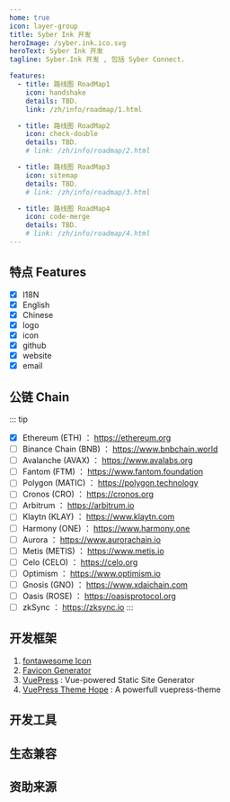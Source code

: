 ```yaml
---
home: true
icon: layer-group
title: Syber Ink 开发
heroImage: /syber.ink.ico.svg
heroText: Syber Ink 开发
tagline: Syber.Ink 开发 , 包括 Syber Connect. 

features:
  - title: 路线图 RoadMap1
    icon: handshake
    details: TBD.
    link: /zh/info/roadmap/1.html 

  - title: 路线图 RoadMap2
    icon: check-double
    details: TBD.
    # link: /zh/info/roadmap/2.html  

  - title: 路线图 RoadMap3
    icon: sitemap
    details: TBD.
    # link: /zh/info/roadmap/3.html 

  - title: 路线图 RoadMap4
    icon: code-merge
    details: TBD.
    # link: /zh/info/roadmap/4.html  
--- 
```

## 特点 Features
- [x] I18N
- [x] English
- [x] Chinese
- [x] logo
- [x] icon
- [x] github
- [x] website
- [x] email

## 公链 Chain
::: tip
- [x] Ethereum (ETH) ： https://ethereum.org
- [ ] Binance Chain (BNB) ： https://www.bnbchain.world
- [ ] Avalanche (AVAX) ： https://www.avalabs.org
- [ ] Fantom (FTM) ： https://www.fantom.foundation
- [ ] Polygon (MATIC) ： https://polygon.technology
- [ ] Cronos (CRO) ： https://cronos.org
- [ ] Arbitrum ： https://arbitrum.io
- [ ] Klaytn (KLAY) ： https://www.klaytn.com
- [ ] Harmony (ONE) ： https://www.harmony.one
- [ ] Aurora ： https://www.aurorachain.io
- [ ] Metis (METIS) ： https://www.metis.io
- [ ] Celo (CELO) ： https://celo.org
- [ ] Optimism ： https://www.optimism.io
- [ ] Gnosis (GNO) ： https://www.xdaichain.com
- [ ] Oasis (ROSE) ： https://oasisprotocol.org
- [ ] zkSync ： https://zksync.io
:::

## 开发框架
1. [fontawesome Icon](https://fontawesome.com/)
2. [Favicon Generator](https://realfavicongenerator.net)
3. [VuePress](https://v2.vuepress.vuejs.org/) : Vue-powered Static Site Generator
2. [VuePress Theme Hope](https://vuepress-theme-hope.github.io/) : A powerfull vuepress-theme
## 开发工具

## 生态兼容

## 资助来源
